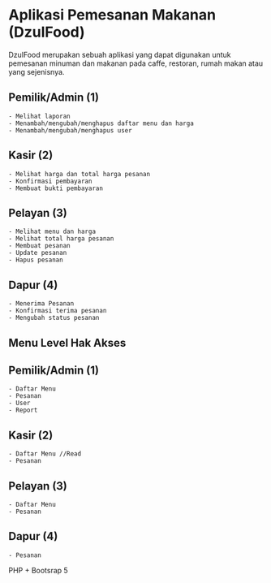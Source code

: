 # Aplikasi Pemesanan Makanan (DzulFood)

DzulFood merupakan sebuah aplikasi yang dapat digunakan untuk pemesanan minuman dan makanan pada caffe, restoran, rumah makan atau yang sejenisnya.

## Pemilik/Admin (1)

    - Melihat laporan
    - Menambah/mengubah/menghapus daftar menu dan harga
    - Menambah/mengubah/menghapus user

## Kasir (2)

    - Melihat harga dan total harga pesanan
    - Konfirmasi pembayaran
    - Membuat bukti pembayaran

## Pelayan (3)

    - Melihat menu dan harga
    - Melihat total harga pesanan
    - Membuat pesanan
    - Update pesanan
    - Hapus pesanan

## Dapur (4)

    - Menerima Pesanan
    - Konfirmasi terima pesanan
    - Mengubah status pesanan

## Menu Level Hak Akses

## Pemilik/Admin (1)

    - Daftar Menu
    - Pesanan
    - User
    - Report

## Kasir (2)

    - Daftar Menu //Read
    - Pesanan

## Pelayan (3)

    - Daftar Menu
    - Pesanan

## Dapur (4)

    - Pesanan

PHP + Bootsrap 5
